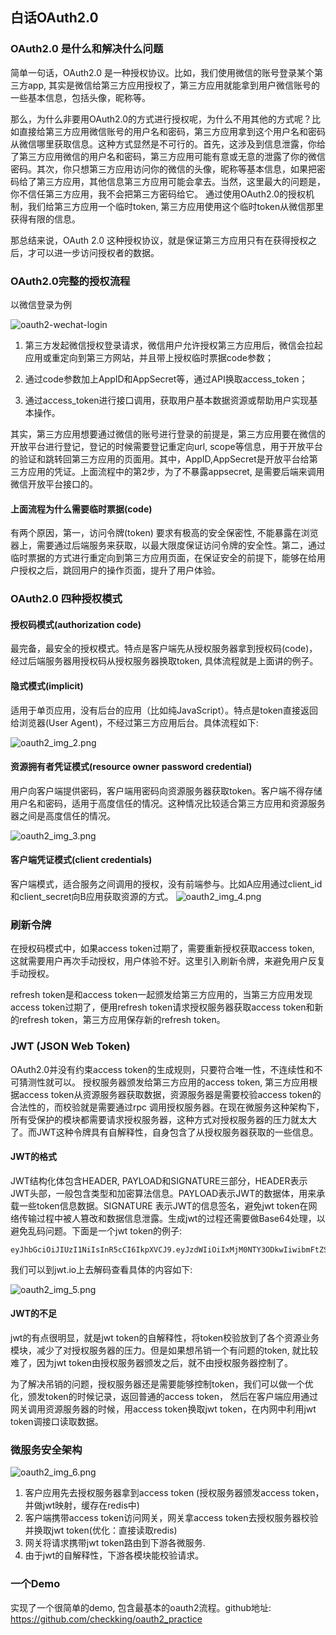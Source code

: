 ## 白话OAuth2.0

### OAuth2.0 是什么和解决什么问题

简单一句话，OAuth2.0 是一种授权协议。比如，我们使用微信的账号登录某个第三方app, 其实是微信给第三方应用授权了，第三方应用就能拿到用户微信账号的一些基本信息，包括头像，昵称等。

那么，为什么非要用OAuth2.0的方式进行授权呢，为什么不用其他的方式呢？比如直接给第三方应用微信账号的用户名和密码，第三方应用拿到这个用户名和密码从微信哪里获取信息。这种方式显然是不可行的。首先，这涉及到信息泄露，你给了第三方应用微信的用户名和密码，第三方应用可能有意或无意的泄露了你的微信密码。其次，你只想第三方应用访问你的微信的头像，昵称等基本信息，如果把密码给了第三方应用，其他信息第三方应用可能会拿去。当然，这里最大的问题是，你不信任第三方应用，我不会把第三方密码给它。 通过使用OAuth2.0的授权机制，我们给第三方应用一个临时token, 第三方应用使用这个临时token从微信那里获得有限的信息。

那总结来说，OAuth 2.0 这种授权协议，就是保证第三方应用只有在获得授权之后，才可以进一步访问授权者的数据。

### OAuth2.0完整的授权流程

以微信登录为例

![oauth2-wechat-login](https://github.com/checkking/notes/blob/master/imgs/oauth_img_1.png)


1. 第三方发起微信授权登录请求，微信用户允许授权第三方应用后，微信会拉起应用或重定向到第三方网站，并且带上授权临时票据code参数；

2. 通过code参数加上AppID和AppSecret等，通过API换取access_token；

3. 通过access_token进行接口调用，获取用户基本数据资源或帮助用户实现基本操作。

其实，第三方应用想要通过微信的账号进行登录的前提是，第三方应用要在微信的开放平台进行登记，登记的时候需要登记重定向url, scope等信息，用于开放平台的验证和跳转回第三方应用的页面用。其中，AppID,AppSecret是开放平台给第三方应用的凭证。上面流程中的第2步，为了不暴露appsecret, 是需要后端来调用微信开放平台接口的。

#### 上面流程为什么需要临时票据(code)

有两个原因，第一，访问令牌(token) 要求有极高的安全保密性, 不能暴露在浏览器上，需要通过后端服务来获取，以最大限度保证访问令牌的安全性。第二，通过临时票据的方式进行重定向到第三方应用页面，在保证安全的前提下，能够在给用户授权之后，跳回用户的操作页面，提升了用户体验。

### OAuth2.0 四种授权模式
#### 授权码模式(authorization code)
最完备，最安全的授权模式。特点是客户端先从授权服务器拿到授权码(code)，经过后端服务器用授权码从授权服务器换取token, 具体流程就是上面讲的例子。

#### 隐式模式(implicit)

适用于单页应用，没有后台的应用（比如纯JavaScript）。特点是token直接返回给浏览器(User Agent)，不经过第三方应用后台。具体流程如下:

![oauth2_img_2.png](https://github.com/checkking/notes/blob/master/imgs/oauth2_img_2.png)

#### 资源拥有者凭证模式(resource owner password credential)
用户向客户端提供密码，客户端用密码向资源服务器获取token。客户端不得存储用户名和密码，适用于高度信任的情况。这种情况比较适合第三方应用和资源服务器之间是高度信任的情况。

![oauth2_img_3.png](https://github.com/checkking/notes/blob/master/imgs/oauth2_img_3.png)

#### 客户端凭证模式(client credentials)

客户端模式，适合服务之间调用的授权，没有前端参与。比如A应用通过client_id和client_secret向B应用获取资源的方式。
![oauth2_img_4.png](https://github.com/checkking/notes/blob/master/imgs/oauth2_img_4.png)

### 刷新令牌

在授权码模式中，如果access token过期了，需要重新授权获取access token, 这就需要用户再次手动授权，用户体验不好。这里引入刷新令牌，来避免用户反复手动授权。

refresh token是和access token一起颁发给第三方应用的，当第三方应用发现access token过期了，便用refresh token请求授权服务器获取access token和新的refresh token，第三方应用保存新的refresh token。

### JWT (JSON Web Token)

OAuth2.0并没有约束access token的生成规则，只要符合唯一性，不连续性和不可猜测性就可以。 授权服务器颁发给第三方应用的access token, 第三方应用根据access token从资源服务器获取数据，资源服务器是需要校验access token的合法性的，而校验就是需要通过rpc 调用授权服务器。在现在微服务这种架构下，所有受保护的模块都需要请求授权服务器，这种方式对授权服务器的压力就太大了。而JWT这种令牌具有自解释性，自身包含了从授权服务器获取的一些信息。

#### JWT的格式

JWT结构化体包含HEADER, PAYLOAD和SIGNATURE三部分，HEADER表示JWT头部，一般包含类型和加密算法信息。PAYLOAD表示JWT的数据体，用来承载一些token信息数据。SIGNATURE 表示JWT的信息签名，避免jwt token在网络传输过程中被人篡改和数据信息泄露。生成jwt的过程还需要做Base64处理，以避免乱码问题。下面是一个jwt token的例子:
```
eyJhbGciOiJIUzI1NiIsInR5cCI6IkpXVCJ9.eyJzdWIiOiIxMjM0NTY3ODkwIiwibmFtZSI6IlhpYW9taW5nIiwiaWF0IjoxNTE2MjM5MDIyfQ.q25mDFCAlWlqR3YMJr2Jds3ntBTyGItdvijiEtuJJ2E
```

我们可以到jwt.io上去解码查看具体的内容如下:

![oauth2_img_5.png](https://github.com/checkking/notes/blob/master/imgs/oauth2_img5.png)

#### JWT的不足

jwt的有点很明显，就是jwt token的自解释性，将token校验放到了各个资源业务模块，减少了对授权服务器的压力。但是如果想吊销一个有问题的token, 就比较难了，因为jwt token由授权服务器颁发之后，就不由授权服务器控制了。

为了解决吊销的问题，授权服务器还是需要能够控制token，我们可以做一个优化，颁发token的时候记录，返回普通的access token， 然后在客户端应用通过网关调用资源服务器的时候，用access token换取jwt token，在内网中利用jwt token调接口读取数据。

### 微服务安全架构

![oauth2_img_6.png](https://github.com/checkking/notes/blob/master/imgs/oauth2_img6.png)

1. 客户应用先去授权服务器拿到access token (授权服务器颁发access token，并做jwt映射，缓存在redis中)
2. 客户端携带access token访问网关，网关拿access token去授权服务器校验并换取jwt token(优化：直接读取redis)
3. 网关将请求携带jwt token路由到下游各微服务.
4. 由于jwt的自解释性，下游各模块能校验请求。

### 一个Demo

实现了一个很简单的demo, 包含最基本的oauth2流程。github地址: https://github.com/checkking/oauth2_practice
